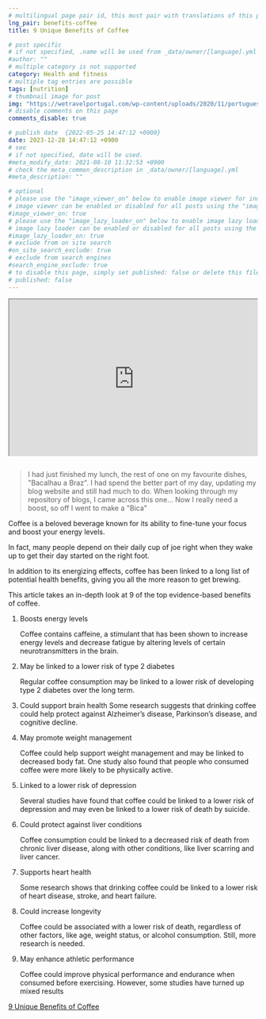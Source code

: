 ```yaml
---
# multilingual page pair id, this must pair with translations of this page. (This name must be unique)
lng_pair: benefits-coffee
title: 9 Unique Benefits of Coffee

# post specific
# if not specified, .name will be used from _data/owner/[language].yml
#author: ""
# multiple category is not supported
category: Health and fitness
# multiple tag entries are possible
tags: [nutrition]
# thumbnail image for post
img: "https://wetravelportugal.com/wp-content/uploads/2020/11/portuguese-cafe-bica.jpg"
# disable comments on this page
comments_disable: true

# publish date  {2022-05-25 14:47:12 +0900}
date: 2023-12-28 14:47:12 +0900
# seo
# if not specified, date will be used.
#meta_modify_date: 2021-08-10 11:32:53 +0900
# check the meta_common_description in _data/owner/[language].yml
#meta_description: ""

# optional
# please use the "image_viewer_on" below to enable image viewer for individual pages or posts (_posts/ or [language]/_posts folders).
# image viewer can be enabled or disabled for all posts using the "image_viewer_posts: true" setting in _data/conf/main.yml.
#image_viewer_on: true
# please use the "image_lazy_loader_on" below to enable image lazy loader for individual pages or posts (_posts/ or [language]/_posts folders).
# image lazy loader can be enabled or disabled for all posts using the "image_lazy_loader_posts: true" setting in _data/conf/main.yml.
#image_lazy_loader_on: true
# exclude from on site search
#on_site_search_exclude: true
# exclude from search engines
#search_engine_exclude: true
# to disable this page, simply set published: false or delete this file
# published: false
---
```


<!-- note must use embeded link for youtube to allow -->
<div style="position:relative;padding-bottom:56.25%;padding-top:35px;height:0;margin-bottom:2em;overflow:hidden">
    <iframe style="position:absolute;top:0;left:0;width:100%;height:100%"  src="https://www.youtube.com/embed/ZMJncXEfZJg?si=kdo36v-5dMyRNzbR" title="YouTube video player"  allowfullscreen>
    </iframe>
</div>

> I had just finished my lunch, the rest of one on my favourite dishes, "Bacalhau a Braz".
> I had spend the better part of my day, updating my blog website and still had much to do.
> When looking through my repository of blogs, I came across this one...
> Now I really need a boost, so off I went to make a "Bica"

Coffee is a beloved beverage known for its ability to fine-tune your focus and boost your energy levels.

In fact, many people depend on their daily cup of joe right when they wake up to get their day started on the right foot.

In addition to its energizing effects, coffee has been linked to a long list of potential health benefits, giving you all the more reason to get brewing.

This article takes an in-depth look at 9 of the top evidence-based benefits of coffee.

1. Boosts energy levels

   Coffee contains caffeine, a stimulant that has been shown to increase energy levels and decrease fatigue by altering levels of certain neurotransmitters in the brain.

2. May be linked to a lower risk of type 2 diabetes

   Regular coffee consumption may be linked to a lower risk of developing type 2 diabetes over the long term.

3. Could support brain health
   Some research suggests that drinking coffee could help protect against Alzheimer’s disease, Parkinson’s disease, and cognitive decline.

4. May promote weight management

   Coffee could help support weight management and may be linked to decreased body fat. One study also found that people who consumed coffee were more likely to be physically active.

5. Linked to a lower risk of depression

   Several studies have found that coffee could be linked to a lower risk of depression and may even be linked to a lower risk of death by suicide.

6. Could protect against liver conditions

   Coffee consumption could be linked to a decreased risk of death from chronic liver disease, along with other conditions, like liver scarring and liver cancer.

7. Supports heart health

   Some research shows that drinking coffee could be linked to a lower risk of heart disease, stroke, and heart failure.

8. Could increase longevity

   Coffee could be associated with a lower risk of death, regardless of other factors, like age, weight status, or alcohol consumption. Still, more research is needed.

9. May enhance athletic performance

   Coffee could improve physical performance and endurance when consumed before exercising. However, some studies have turned up mixed results

[9 Unique Benefits of Coffee](https://www.healthline.com/nutrition/top-evidence-based-health-benefits-of-coffee#9.-May-enhance-athletic-performance)
